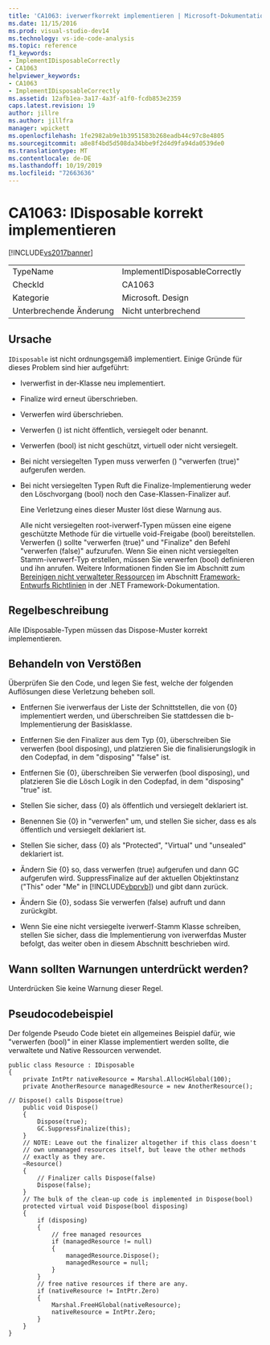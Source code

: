 ```yaml
---
title: 'CA1063: iverwerfkorrekt implementieren | Microsoft-Dokumentation'
ms.date: 11/15/2016
ms.prod: visual-studio-dev14
ms.technology: vs-ide-code-analysis
ms.topic: reference
f1_keywords:
- ImplementIDisposableCorrectly
- CA1063
helpviewer_keywords:
- CA1063
- ImplementIDisposableCorrectly
ms.assetid: 12afb1ea-3a17-4a3f-a1f0-fcdb853e2359
caps.latest.revision: 19
author: jillre
ms.author: jillfra
manager: wpickett
ms.openlocfilehash: 1fe2982ab9e1b3951583b268eadb44c97c8e4805
ms.sourcegitcommit: a8e8f4bd5d508da34bbe9f2d4d9fa94da0539de0
ms.translationtype: MT
ms.contentlocale: de-DE
ms.lasthandoff: 10/19/2019
ms.locfileid: "72663636"
---
```

# <a name="ca1063-implement-idisposable-correctly"></a>CA1063: IDisposable korrekt implementieren
[!INCLUDE[vs2017banner](../includes/vs2017banner.md)]

|||
|-|-|
|TypeName|ImplementIDisposableCorrectly|
|CheckId|CA1063|
|Kategorie|Microsoft. Design|
|Unterbrechende Änderung|Nicht unterbrechend|

## <a name="cause"></a>Ursache
 `IDisposable` ist nicht ordnungsgemäß implementiert. Einige Gründe für dieses Problem sind hier aufgeführt:

- Iverwerfist in der-Klasse neu implementiert.

- Finalize wird erneut überschrieben.

- Verwerfen wird überschrieben.

- Verwerfen () ist nicht öffentlich, versiegelt oder benannt.

- Verwerfen (bool) ist nicht geschützt, virtuell oder nicht versiegelt.

- Bei nicht versiegelten Typen muss verwerfen () "verwerfen (true)" aufgerufen werden.

- Bei nicht versiegelten Typen Ruft die Finalize-Implementierung weder den Löschvorgang (bool) noch den Case-Klassen-Finalizer auf.

  Eine Verletzung eines dieser Muster löst diese Warnung aus.

  Alle nicht versiegelten root-iverwerf-Typen müssen eine eigene geschützte Methode für die virtuelle void-Freigabe (bool) bereitstellen. Verwerfen () sollte "verwerfen (true)" und "Finalize" den Befehl "verwerfen (false)" aufzurufen. Wenn Sie einen nicht versiegelten Stamm-iverwerf-Typ erstellen, müssen Sie verwerfen (bool) definieren und ihn anrufen. Weitere Informationen finden Sie im Abschnitt zum [Bereinigen nicht verwalteter Ressourcen](https://msdn.microsoft.com/library/a17b0066-71c2-4ba4-9822-8e19332fc213) im Abschnitt [Framework-Entwurfs Richtlinien](https://msdn.microsoft.com/library/5fbcaf4f-ea2a-4d20-b0d6-e61dee202b4b) in der .NET Framework-Dokumentation.

## <a name="rule-description"></a>Regelbeschreibung
 Alle IDisposable-Typen müssen das Dispose-Muster korrekt implementieren.

## <a name="how-to-fix-violations"></a>Behandeln von Verstößen
 Überprüfen Sie den Code, und legen Sie fest, welche der folgenden Auflösungen diese Verletzung beheben soll.

- Entfernen Sie iverwerfaus der Liste der Schnittstellen, die von {0} implementiert werden, und überschreiben Sie stattdessen die b-Implementierung der Basisklasse.

- Entfernen Sie den Finalizer aus dem Typ {0}, überschreiben Sie verwerfen (bool disposing), und platzieren Sie die finalisierungslogik in den Codepfad, in dem "disposing" "false" ist.

- Entfernen Sie {0}, überschreiben Sie verwerfen (bool disposing), und platzieren Sie die Lösch Logik in den Codepfad, in dem "disposing" "true" ist.

- Stellen Sie sicher, dass {0} als öffentlich und versiegelt deklariert ist.

- Benennen Sie {0} in "verwerfen" um, und stellen Sie sicher, dass es als öffentlich und versiegelt deklariert ist.

- Stellen Sie sicher, dass {0} als "Protected", "Virtual" und "unsealed" deklariert ist.

- Ändern Sie {0} so, dass verwerfen (true) aufgerufen und dann GC aufgerufen wird. SuppressFinalize auf der aktuellen Objektinstanz ("This" oder "Me" in [!INCLUDE[vbprvb](../includes/vbprvb-md.md)]) und gibt dann zurück.

- Ändern Sie {0}, sodass Sie verwerfen (false) aufruft und dann zurückgibt.

- Wenn Sie eine nicht versiegelte iverwerf-Stamm Klasse schreiben, stellen Sie sicher, dass die Implementierung von iverwerfdas Muster befolgt, das weiter oben in diesem Abschnitt beschrieben wird.

## <a name="when-to-suppress-warnings"></a>Wann sollten Warnungen unterdrückt werden?
 Unterdrücken Sie keine Warnung dieser Regel.

## <a name="pseudo-code-example"></a>Pseudocodebeispiel
 Der folgende Pseudo Code bietet ein allgemeines Beispiel dafür, wie "verwerfen (bool)" in einer Klasse implementiert werden sollte, die verwaltete und Native Ressourcen verwendet.

```
public class Resource : IDisposable
{
    private IntPtr nativeResource = Marshal.AllocHGlobal(100);
    private AnotherResource managedResource = new AnotherResource();

// Dispose() calls Dispose(true)
    public void Dispose()
    {
        Dispose(true);
        GC.SuppressFinalize(this);
    }
    // NOTE: Leave out the finalizer altogether if this class doesn't
    // own unmanaged resources itself, but leave the other methods
    // exactly as they are.
    ~Resource()
    {
        // Finalizer calls Dispose(false)
        Dispose(false);
    }
    // The bulk of the clean-up code is implemented in Dispose(bool)
    protected virtual void Dispose(bool disposing)
    {
        if (disposing)
        {
            // free managed resources
            if (managedResource != null)
            {
                managedResource.Dispose();
                managedResource = null;
            }
        }
        // free native resources if there are any.
        if (nativeResource != IntPtr.Zero)
        {
            Marshal.FreeHGlobal(nativeResource);
            nativeResource = IntPtr.Zero;
        }
    }
}
```
